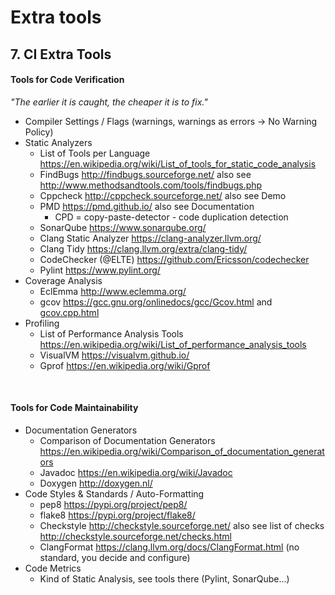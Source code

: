 # Extra tools

## 7. CI Extra Tools

#### **Tools for Code Verification**  
*"The earlier it is caught, the cheaper it is to fix."*

* Compiler Settings / Flags (warnings, warnings as errors -> No Warning Policy)
* Static Analyzers
    * List of Tools per Language https://en.wikipedia.org/wiki/List_of_tools_for_static_code_analysis
    * FindBugs http://findbugs.sourceforge.net/ also see http://www.methodsandtools.com/tools/findbugs.php
    * Cppcheck http://cppcheck.sourceforge.net/ also see Demo
    * PMD https://pmd.github.io/ also see Documentation
        * CPD = copy-paste-detector - code duplication detection
    * SonarQube https://www.sonarqube.org/
    * Clang Static Analyzer https://clang-analyzer.llvm.org/
    * Clang Tidy https://clang.llvm.org/extra/clang-tidy/
    * CodeChecker (@ELTE) https://github.com/Ericsson/codechecker
    * Pylint https://www.pylint.org/
* Coverage Analysis
    * EclEmma http://www.eclemma.org/
    * gcov https://gcc.gnu.org/onlinedocs/gcc/Gcov.html and [gcov.cpp.html](gcov.cpp.html)
* Profiling
    * List of Performance Analysis Tools https://en.wikipedia.org/wiki/List_of_performance_analysis_tools
    * VisualVM https://visualvm.github.io/
    * Gprof https://en.wikipedia.org/wiki/Gprof
 
<br>

#### **Tools for Code Maintainability**

* Documentation Generators
    * Comparison of Documentation Generators https://en.wikipedia.org/wiki/Comparison_of_documentation_generators
    * Javadoc https://en.wikipedia.org/wiki/Javadoc
    * Doxygen http://doxygen.nl/
* Code Styles & Standards / Auto-Formatting
    * pep8 https://pypi.org/project/pep8/
    * flake8 https://pypi.org/project/flake8/
    * Checkstyle http://checkstyle.sourceforge.net/ also see list of checks http://checkstyle.sourceforge.net/checks.html
    * ClangFormat https://clang.llvm.org/docs/ClangFormat.html (no standard, you decide and configure)
* Code Metrics
    * Kind of Static Analysis, see tools there (Pylint, SonarQube...)